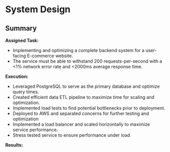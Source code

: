 # System Design

## Summary
**Assigned Task:**
<ul>
  <li>Implementing and optimizing a complete backend system for a user-facing E-commerce website.</li>
  <li>The service must be able to withstand 200 requests-per-second with a <1% network error rate and <2000ms average response time.</li>
</ul>

**Execution:**
<ul>
  <li>Leveraged PostgreSQL to serve as the primary database and optimize query times.</li>
  <li>Created efficient data ETL pipeline to maximize time for scaling and optimization.</li>
  <li>Implemented load tests to find potential bottlenecks prior to deployment.</li>
  <li>Deployed to AWS and separated concerns for further testing and optimization</li>
  <li>Implemented a load balancer and scaled horizontally to maximize service performance.</li>
  <li>Stress tested service to ensure performance under load</li>
</ul>

**Results:**
